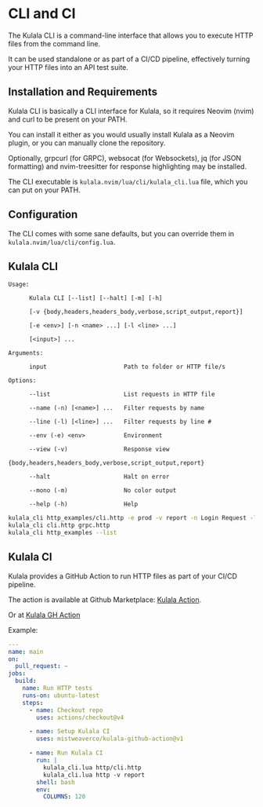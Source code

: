 # CLI and CI

The Kulala CLI is a command-line interface that allows you to execute HTTP files from the command line. 

It can be used standalone or as part of a CI/CD pipeline, effectively turning your HTTP files into an API test suite.

## Installation and Requirements

Kulala CLI is basically a CLI interface for Kulala, so it requires Neovim (nvim) and curl to be present on your PATH. 

You can install it either as you would usually install Kulala as a Neovim plugin, or you can manually clone the repository.

Optionally, grpcurl (for GRPC), websocat (for Websockets), jq (for JSON formatting) and nvim-treesitter for response highlighting may be installed.

The CLI executable is `kulala.nvim/lua/cli/kulala_cli.lua` file, which you can put on your PATH.

## Configuration

The CLI comes with some sane defaults, but you can override them in `kulala.nvim/lua/cli/config.lua`.

## Kulala CLI

```text
Usage: 

      Kulala CLI [--list] [--halt] [-m] [-h] 

      [-v {body,headers,headers_body,verbose,script_output,report}]

      [-e <env>] [-n <name> ...] [-l <line> ...]

      [<input>] ...

Arguments:

      input                      Path to folder or HTTP file/s
                            
Options:                    

      --list                     List requests in HTTP file
                                
      --name (-n) [<name>] ...   Filter requests by name
                                
      --line (-l) [<line>] ...   Filter requests by line #
                                
      --env (-e) <env>           Environment
                                
      --view (-v)                Response view
                                  {body,headers,headers_body,verbose,script_output,report}
                                
      --halt                     Halt on error
                                
      --mono (-m)                No color output
                                
      --help (-h)                Help
```

```bash
kulala_cli http_examples/cli.http -e prod -v report -n Login Request -l 15 20 
kulala_cli cli.http grpc.http
kulala_cli http_examples --list
```

## Kulala CI

Kulala provides a GitHub Action to run HTTP files as part of your CI/CD pipeline.

The action is available at Github Marketplace: [Kulala Action](https://github.com/marketplace/actions/kulala-cli-action). 

Or at [Kulala GH Action](https://github.com/mistweaverco/kulala-github-action)

Example:
```yaml
---
name: main
on:
  pull_request: ~
jobs:
  build:
    name: Run HTTP tests
    runs-on: ubuntu-latest
    steps:
      - name: Checkout repo
        uses: actions/checkout@v4

      - name: Setup Kulala CI
        uses: mistweaverco/kulala-github-action@v1

      - name: Run Kulala CI
        run: |
          kulala_cli.lua http/cli.http
          kulala_cli.lua http -v report
        shell: bash
        env:
          COLUMNS: 120
```

